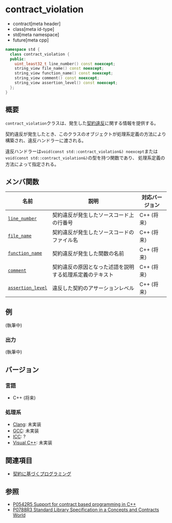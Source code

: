 # contract_violation
* contract[meta header]
* class[meta id-type]
* std[meta namespace]
* future[meta cpp]

```cpp
namespace std {
  class contract_violation {
  public:
    uint_least32_t line_number() const noexcept;
    string_view file_name() const noexcept;
    string_view function_name() const noexcept;
    string_view comment() const noexcept;
    string_view assertion_level() const noexcept;
  };
}
```

## 概要

`contract_violation`クラスは、発生した[契約違反](/lang/cpp23/contract-based_programming.md)に関する情報を提供する。

契約違反が発生したとき、このクラスのオブジェクトが処理系定義の方法により構築され、違反ハンドラーに渡される。

違反ハンドラーは`void(const std::contract_violation&) noexcept`または`void(const std::contract_violation&)`の型を持つ関数であり、
処理系定義の方法によって指定される。

## メンバ関数

| 名前            | 説明           | 対応バージョン |
|-----------------|----------------|----------------|
| [`line_number`](contract_violation/line_number.md.nolink)     | 契約違反が発生したソースコード上の行番号    | C++ (将来) |
| [`file_name`](contract_violation/file_name.md.nolink)       | 契約違反が発生したソースコードのファイル名  | C++ (将来) |
| [`function_name`](contract_violation/function_name.md.nolink)   | 契約違反が発生した関数の名前                    | C++ (将来) |
| [`comment`](contract_violation/comment.md.nolink)         | 契約違反の原因となった述語を説明する処理系定義のテキスト  | C++ (将来) |
| [`assertion_level`](contract_violation/assertion_level.md.nolink) | 違反した契約のアサーションレベル             | C++ (将来) |


## 例
(執筆中)

### 出力
(執筆中)

## バージョン
### 言語
- C++ (将来)

### 処理系
- [Clang](/implementation.md#clang): 未実装
- [GCC](/implementation.md#gcc): 未実装
- [ICC](/implementation.md#icc): ?
- [Visual C++](/implementation.md#visual_cpp): 未実装

## 関連項目
- [契約に基づくプログラミング](/lang/future/contract-based_programming.md)

## 参照
- [P0542R5 Support for contract based programming in C++](http://www.open-std.org/jtc1/sc22/wg21/docs/papers/2018/p0542r5.html)
- [P0788R3 Standard Library Specification in a Concepts and Contracts World](http://www.open-std.org/jtc1/sc22/wg21/docs/papers/2018/p0788r3.pdf)
